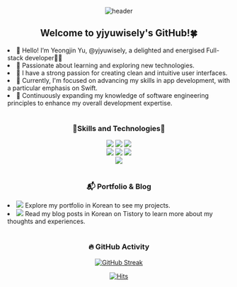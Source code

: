 <!---
yjyuwisely/yjyuwisely is a ✨ special ✨ repository because its `README.md` (this file) appears on your GitHub profile.
You can click the Preview link to take a look at your changes.
--->

<div align="center">
  
  ![header](https://capsule-render.vercel.app/api?type=waving&color=gradient&height=200&section=header&text=Yeongjin%20Yu😊&fontSize=60)

  ## Welcome to yjyuwisely's GitHub!🍀 </div>
  
<li> 👋 Hello! I’m Yeongjin Yu, @yjyuwisely, a delighted and energised Full-stack developer👩‍💻 </li>
<li> 🚀 Passionate about learning and exploring new technologies.</li>
<li> 💞️ I have a strong passion for creating clean and intuitive user interfaces. </li>
<li> 🐥 Currently, I'm focused on advancing my skills in app development, 
  with a particular emphasis on Swift. </li>
<li> 🌱 Continuously expanding my knowledge of software engineering principles 
  to enhance my overall development expertise.</li>
<!-- - 💞️ I’m looking to collaborate on exciting projects that challenge me to grow as a developer. --> 
  
  <div align="center">
  
  #
  ### 🌷Skills and Technologies🌷
  
  <img src="https://img.shields.io/badge/javascript-yellow?style=for-the-badge&logo=JavaScript&logoColor=white">
  <img src="https://img.shields.io/badge/html5-E34F26?style=for-the-badge&logo=HTML5&logoColor=white">
  <img src="https://img.shields.io/badge/css-1572B6?style=for-the-badge&logo=css3&logoColor=white">
<br>
  <img src="https://img.shields.io/badge/spring-brightgreen?style=for-the-badge&logo=Spring&logoColor=white">
  <img src="https://img.shields.io/badge/mysql-orange?style=for-the-badge&logo=MySQL&logoColor=white">
  <img src="https://img.shields.io/badge/r-blue?style=for-the-badge&logo=R&logoColor=white">
<br>
  <img src="https://img.shields.io/badge/figma-blueviolet?style=for-the-badge&logo=Figma&logoColor=white"> 
  
  #
  ### 📬 Portfolio & Blog </div>
<!-- Currently they are both in Korean.<br> --> 
  <li><a href="https://yjyuportfolio.vercel.app"><img src="https://img.shields.io/badge/My Portfolio-7F00FF?style=for-the-badge&style=flat"></a> Explore my portfolio in Korean to see my projects. </li>
  <li><a href="https://yjyuwisely.tistory.com/"><img src="https://img.shields.io/badge/My Blog-ff69b4?style=for-the-badge&style=flat"></a> Read my blog posts in Korean on Tistory to learn more about my thoughts and experiences.</li>
  
  <!-- 
  <li><a href="https://yjyuportfolio.vercel.app"><img src="https://img.shields.io/badge/Portfolio-7F00FF?style=for-the-badge&style=flat"></a> Explore my portfolio in Korean to see my projects and work samples.</li>
  <li><a href="https://yjyuwisely.tistory.com/"><img src="https://img.shields.io/badge/Tistory-ff69b4?style=for-the-badge&style=flat"></a> Read my blog posts in Korean on Tistory to learn more about my thoughts and experiences.</li><br>

Portfolio (Korean) - Explore my portfolio in Korean to see my projects and work samples.
Portfolio (English) - Check out my portfolio in English for an alternative language option.
Tistory (Korean) - Read my blog posts in Korean on Tistory to learn more about my thoughts and experiences.
-->

   <div align="center">
  
  #
  
  ### 🔥 GitHub Activity <!-- and Profile Visitors -->
  
  [![GitHub Streak](http://github-readme-streak-stats.herokuapp.com?user=yjyuwisely&theme=buefy&hide_border=true&border_radius=15&date_format=j%20M%5B%20Y%5D)](https://git.io/streak-stats)
  
 <!-- [![Harlok's wakatime stats](https://github-readme-stats.vercel.app/api/wakatime?username=yjyuwisely)](https://github.com/anuraghazra/github-readme-stats) -->

 <!-- ![Anurag's GitHub stats](https://github-readme-stats.vercel.app/api?username=yjyuwisely&theme=buefy&show_icons=true) -->

<!-- <a href="https://github.com/yjyuwisely">
    <img align="center" src="https://github-readme-stats.vercel.app/api/top-langs/?username=yjyuwisely&layout=compact&show_icons=true&show_owner=true&hide_title=true&theme=buefy" />
  </a> -->
    
 [![Hits](https://hits.seeyoufarm.com/api/count/incr/badge.svg?url=https%3A%2F%2Fgithub.com%2Fyjyuwisely%2Fhit-counter&count_bg=%23FFD013&title_bg=%23C05EFF&icon=&icon_color=%23E7E7E7&title=hits&edge_flat=false)](https://hits.seeyoufarm.com)

</div>
